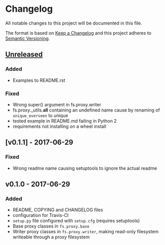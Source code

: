 # Changelog
All notable changes to this project will be documented in this file.

The format is based on [Keep a Changelog](http://keepachangelog.com/en/1.0.0/)
and this project adheres to [Semantic Versioning](http://semver.org/spec/v2.0.0.html).

## [Unreleased]
### Added
- Examples to README.rst
### Fixed
- Wrong super() argument in fs.proxy.writer
- fs.proxy._utils.__all__ containing an undefined name cause by
  renaming of `unique_everseen` to unique
- tested example in README.md failing in Python 2
- requirements not installing on a wheel install

## [v0.1.1] - 2017-06-29
### Fixed
- Wrong readme name causing setuptools to ignore the actual readme

## v0.1.0 - 2017-06-29
### Added
- README, COPYING and CHANGELOG files
- configuration for Travis-CI
- `setup.py` file configured with `setup.cfg` (requires setuptools)
- Base proxy classes in `fs.proxy.base`
- Writer proxy classes in `fs.proxy.writer`, making read-only filesystem
writeable through a proxy filesystem

[Unreleased]: https://github.com/althonos/fs.proxy/compare/v0.1.1...HEAD
[vO.1.1]: https://github.com/althonos/fs.proxy/compare/v0.1.0...v0.1.1

